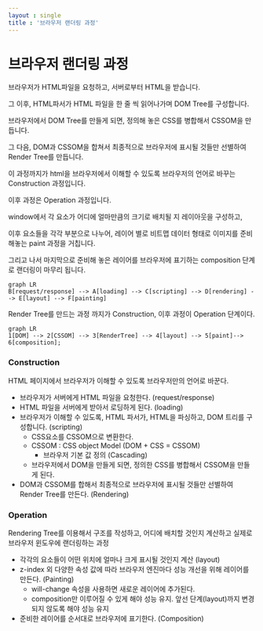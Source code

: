```yaml
---
layout : single
title : '브라우저 랜더링 과정'
---
```


# 브라우저 랜더링 과정

브라우저가 HTML파일을 요청하고, 서버로부터 HTML을 받습니다.

그 이후, HTML파서가 HTML 파일을 한 줄 씩 읽어나가며 DOM Tree를 구성합니다. 

브라우저에서 DOM Tree를 만들게 되면, 정의해 놓은 CSS를 병합해서 CSSOM을 만듭니다. 

그 다음, DOM과 CSSOM을 합쳐서 최종적으로 브라우저에 표시될 것들만 선별하여 Render Tree를 만듭니다.

이 과정까지가 html을 브라우저에서 이해할 수 있도록 브라우저의 언어로 바꾸는 Construction 과정입니다.



이후 과정은 Operation 과정입니다. 

window에서 각 요소가 어디에 얼마만큼의 크기로 배치될 지 레이아웃을 구성하고, 

이후  요소들을 각각 부분으로 나누어, 레이어 별로 비트맵 데이터 형태로 이미지를 준비해놓는 paint 과정을 거칩니다.

그리고 나서 마지막으로 준비해 놓은 레이어를 브라우저에 표기하는 composition 단계로 랜더링이 마무리 됩니다. 



``` mermaid
graph LR
B[request/response] --> A[loading] --> C[scripting] --> D[rendering] --> E[layout] --> F[painting]
```

Render Tree를 만드는 과정 까지가 Construction, 이후 과정이 Operation 단계이다. 

```mermaid
graph LR
1[DOM] --> 2[CSSOM] --> 3[RenderTree] --> 4[layout] --> 5[paint]--> 6[composition];
```

### Construction 

HTML 페이지에서 브라우저가 이해할 수 있도록 브라우저만의 언어로 바꾼다. 

* 브라우저가 서버에게 HTML 파일을 요청한다. (request/response)
* HTML 파일을 서버에게 받아서 로딩하게 된다. (loading)
* 브라우저가 이해할 수 있도록, HTML 파서가, HTML을 파싱하고, DOM 트리를 구성합니다. (scripting)
  * CSS요소를 CSSOM으로 변환한다. 
  * CSSOM : CSS object Model (DOM + CSS = CSSOM)
    * 브라우저 기본 값 정의 (Cascading)
  * 브라우저에서 DOM을 만들게 되면, 정의한 CSS를 병합해서 CSSOM을 만들게 된다. 
* DOM과 CSSOM를 합해서 최종적으로 브라우저에 표시될 것들만 선별하여 Render Tree를 만든다. (Rendering)

### Operation

Rendering  Tree를 이용해서 구조를 작성하고, 어디에 배치할 것인지 계산하고 실제로 브라우저 윈도우에 랜더링하는 과정 

*  각각의 요소들이 어떤 위치에 얼마나 크게 표시될 것인지 계산 (layout)
* z-index 외 다양한 속성 값에 따라 브라우저 엔진마다 성능 개선을 위해 레이어를 만든다.  (Painting) 
  * will-change 속성을 사용하면 새로운 레이어에 추가된다.  
  * composition만 이루어질 수 있게 해야 성능 유지. 앞선 단계(layout)까지 변경되지 않도록 해야 성능 유지 
* 준비한 레이어를 순서대로 브라우저에 표기한다. (Composition)
